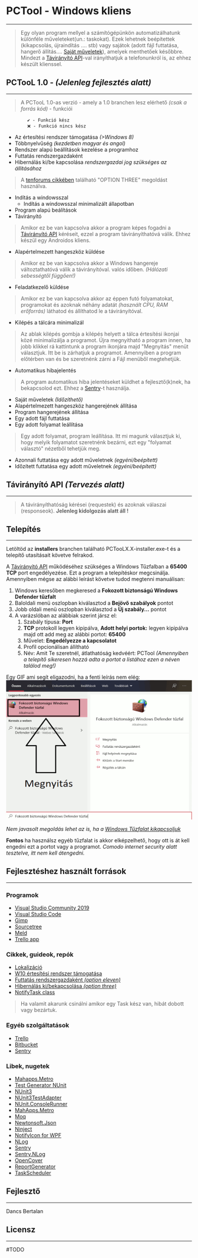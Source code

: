 # **PCTool - Windows kliens**
************
> Egy olyan program mellyel a számítógépünkön automatizálhatunk különféle műveleteket(un.: taskokat). Ezek lehetnek beépítettek (kikapcsolás, újraindítás .... stb) vagy sajátok (adott fájl futtatása, hangerő állítás.... [Saját műveletek](#sajat-muveletek)), amelyek menthetőek későbbre.
Mindezt a [Távirányító API](#taviranyito-api)-val irányíthatjuk a telefonunkról is, az ehhez készült klienssel.

## PCTooL 1.0 - *(Jelenleg fejlesztés alatt)*
************
> A PCTooL 1.0-as verzió - amely a 1.0 branchen lesz elérhető *(csak a forrás kód)* - funkciói

            ✔️ - Funkció kész
            ❌ - Funkció nincs kész

- Az értesítési rendszer támogatása *(>Windows 8)*
- Többnyelvűség *(kezdetben magyar és angol)*
- Rendszer alapú beállítások kezelése a programhoz
 - Futtatás rendszergazdaként
 - Hibernálás ki/be kapcsolása *rendszergazdai jog szükséges az állításához*
  > A [tenforums cikkében](https://www.tenforums.com/tutorials/2859-enable-disable-hibernate-windows-10-a.html) található "OPTION THREE" megoldást használva.
 - Indítás a windowsszal
   - Indítás a windowsszal minimalizált állapotban
- Program alapú beálítások
 - Távirányító
  > Amikor ez be van kapcsolva akkor a program képes fogadni a [Távirányító API](#taviranyito-api) kéréseit, ezzel a program távirányíthatóvá válik. Ehhez készül egy Androidos kliens. 
 - Alapértelmezett hangeszköz küldése
  > Amikor ez be van kapcsolva akkor a Windows hangereje változtathatóvá válik a távirányítóval. valós időben. *(Hálózati sebességtől függően!)*
 - Feladatkezelő küldése
  > Amikor ez be van kapcsolva akkor az éppen futó folyamatokat, programokat és azoknak néhány adatát *(használt CPU, RAM erőforrás)* láthatod és állíthatod le a távirányítóval.
 - Kilépés a tálcára minimalizál
  > Az ablak kilépés gombja a kilépés helyett a tálca értesítési ikonjai közé minimalizálja a programot. Újra megnyitható a program innen, ha jobb klikkel rá kattintunk a program ikonjára majd "Megnyitás" menüt választjuk. Itt be is zárhatjuk a programot. Amennyiben a program előtérben van és be szeretnénk zárni a Fájl menüből megtehetjük.
- Automatikus hibajelentés
 > A program automatikus hiba jelentéseket küldhet a fejlesztő(k)nek, ha bekapcsolod ezt. Ehhez a [Sentry](www.sentry.io)-t használja.
- Saját műveletek *(Időzíthető)*
 - Alapértelmezett hangeszköz hangerejének állítása
 - Program hangerejének állítása
 - Egy adott fájl futtatása
 - Egy adott folyamat leállítása
  > Egy adott folyamat, program leállítása. Itt mi magunk választjuk ki, hogy melyik folyamatot szeretnénk bezárni, ezt egy "folyamat választó" nézetből tehetjük meg.
- Azonnali futtatása egy adott műveletnek *(egyéni/beépített)*
- Időzített futtatása egy adott műveletnek *(egyéni/beépített)*

## Távirányító API *(Tervezés alatt)*
************
> A távirányíthatóság kérései (requestek) és azoknak válaszai (responseok). **Jelenleg kidolgozás alatt áll !**

## Telepítés
************
Letöltöd az **installers** branchen található PCTooLX.X-installer.exe-t és a telepítő utasításait követve felrakod.

A [Távirányító API](#taviranyito-api) működéséhez szükséges a Windows Tűzfalban a **65400 TCP** port engedélyezése.  Ezt a program a telepítéskor megcsinálja. Amennyiben mégse az alábbi leírást követve tudod megtenni manuálisan:

1. Windows keresőben megkeresed a **Fokozott biztonságú Windows Defender tűzfalt**
2. Baloldali menü oszlopban kiválasztod a **Bejövő szabályok** pontot
3. Jobb oldali menü oszlopban kiválasztod a **Új szabály...** pontot
4. A varázslóban az alábbiak szerint jársz el:
    1. Szabály típusa: **Port**
    2. **TCP** protokoll legyen kipipálva, **Adott helyi portok:** legyen kipipálva majd ott add meg az alábbi portot: **65400**
    3. Művelet: **Engedélyezze a kapcsolatot**
    4. Profil opcionálisan állítható
    5. Név: Amit Te szeretnél, átlathatóság kedvéért: PCTool *(Amennyiben a telepítő sikeresen hozzá adta a portot a listához ezen a néven találod meg!)*

Egy GIF ami segít eligazodni, ha a fenti leírás nem elég:
![](Firewall_HU.gif)

*Nem javasolt megoldás lehet az is, ha a [Windows Tűzfalat kikapcsoljuk](https://support.microsoft.com/hu-hu/help/4028544/windows-10-turn-microsoft-defender-firewall-on-or-off)*

**Fontos** ha használsz egyéb tűzfalat is akkor elképzelhető, hogy ott is át kell engedni ezt a portot vagy a programot. *Comodo internet security alatt tesztelve, itt nem kell átengedni.*

## Fejlesztéshez használt források
************

### Programok
- [Visual Studio Community 2019](https://visualstudio.microsoft.com/vs/)
- [Visual Studio Code](https://code.visualstudio.com/)
- [Gimp](https://www.gimp.org/)
- [Sourcetree](https://www.sourcetreeapp.com/)
- [Meld](https://meldmerge.org/)
- [Trello app](https://www.microsoft.com/store/productId/9NBLGGH4XXVW)

### Cikkek, guideok, repók
- [Lokalizáció](https://stackoverflow.com/questions/50292087/dynamic-localized-wpf-application-with-resource-files/50292715)
- [W10 értesítési rendszer támogatása](https://github.com/microsoft/Windows-classic-samples/tree/master/Samples/DesktopToasts/CS)
- [Futtatás rendszergazdaként *(option eleven)*](https://www.tenforums.com/tutorials/3436-run-administrator-windows-10-a.html)
- [Hibernálás ki/bekapcsolása *(option three)*](https://www.tenforums.com/tutorials/2859-enable-disable-hibernate-windows-10-a.html)
- [NotifyTask class](https://github.com/StephenCleary/Mvvm.Async/blob/master/src/Nito.Mvvm.Async/NotifyTask.cs)
> Ha valamit akarunk csinálni amikor egy Task kész van, hibát dobott vagy bezártuk.

### Egyéb szolgáltatások
- [Trello](https://trello.com)
- [Bitbucket](https://bitbucket.org)
- [Sentry](sentry.io/)

### Libek, nugetek
- [Mahapps.Metro](https://mahapps.com/)
- [Test Generator NUnit](https://marketplace.visualstudio.com/items?itemName=NUnitDevelopers.TestGeneratorNUnitextension)
- [NUnit3](https://nunit.org/)
- [NUnit3TestAdapter](https://github.com/nunit/nunit3-vs-adapter)
- [NUnit.ConsoleRunner](https://www.nuget.org/packages/NUnit.ConsoleRunner/)
- [MahApps.Metro](https://mahapps.com/)
- [Moq](https://github.com/moq/moq4)
- [Newtonsoft.Json](https://www.newtonsoft.com/json)
- [Ninject](http://www.ninject.org/download.html)
- [NotifyIcon for WPF](http://www.hardcodet.net/wpf-notifyicon)
- [NLog](https://nlog-project.org/)
- [Sentry](https://www.nuget.org/packages/Sentry)
- [Sentry.NLog](https://www.nuget.org/packages/Sentry.NLog/)
- [OpenCover](https://www.nuget.org/packages/OpenCover/)
- [ReportGenerator](https://www.nuget.org/packages/ReportGenerator/)
- [TaskScheduler](https://www.nuget.org/packages/TaskScheduler)

## Fejlesztő
************
Dancs Bertalan 

## Licensz
************
#TODO